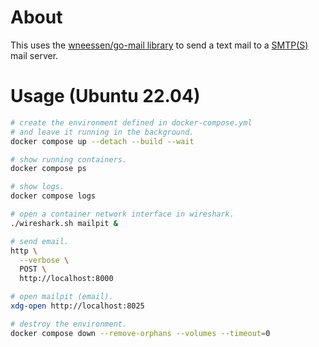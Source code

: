 # About

This uses the [wneessen/go-mail library](https://github.com/wneessen/go-mail) to send a text mail to a [SMTP(S)](https://en.wikipedia.org/wiki/Simple_Mail_Transfer_Protocol) mail server.

# Usage (Ubuntu 22.04)

```bash
# create the environment defined in docker-compose.yml
# and leave it running in the background.
docker compose up --detach --build --wait

# show running containers.
docker compose ps

# show logs.
docker compose logs

# open a container network interface in wireshark.
./wireshark.sh mailpit &

# send email.
http \
  --verbose \
  POST \
  http://localhost:8000

# open mailpit (email).
xdg-open http://localhost:8025

# destroy the environment.
docker compose down --remove-orphans --volumes --timeout=0
```
